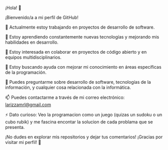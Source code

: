 ¡Hola! 👋

¡Bienvenido/a a mi perfil de GitHub!

🔭 Actualmente estoy trabajando en proyectos de desarrollo de software.

🌱 Estoy aprendiendo constantemente nuevas tecnologías y mejorando mis habilidades en desarrollo.

👯 Estoy interesada en colaborar en proyectos de código abierto y en equipos multidisciplinarios.

🤔 Estoy buscando ayuda con mejorar mi conocimiento en áreas específicas de la programación.

💬 Puedes preguntarme sobre desarrollo de software, tecnologías de la información, y cualquier cosa relacionada con la informática.

📫 Puedes contactarme a través de mi correo electrónico: larizzamrl@gmail.com

⚡ Dato curioso: Veo la programacion como un juego (quizas un sudoku o un cubo rubik) y me fascina encontar la solucion de cada problama que se presenta.

¡No dudes en explorar mis repositorios y dejar tus comentarios! ¡Gracias por visitar mi perfil! 🚀
